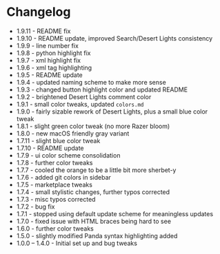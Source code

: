 # Changelog

* 1.9.11 - README fix
* 1.9.10 - README update, improved Search/Desert Lights consistency
* 1.9.9 - line number fix
* 1.9.8 - python highlight fix
* 1.9.7 - xml highlight fix
* 1.9.6 - xml tag highlighting
* 1.9.5 - README update
* 1.9.4 - updated naming scheme to make more sense
* 1.9.3 - changed button highlight color and updated README
* 1.9.2 - brightened Desert Lights comment color
* 1.9.1 - small color tweaks, updated `colors.md`
* 1.9.0 - fairly sizable rework of Desert Lights, plus a small blue color tweak
* 1.8.1 - slight green color tweak (no more Razer bloom)
* 1.8.0 - new macOS friendly gray variant
* 1.7.11 - slight blue color tweak
* 1.7.10 - README update
* 1.7.9 - ui color scheme consolidation
* 1.7.8 - further color tweaks
* 1.7.7 - cooled the orange to be a little bit more sherbet-y
* 1.7.6 - added git colors in sidebar
* 1.7.5 - marketplace tweaks
* 1.7.4 - small stylistic changes, further typos corrected
* 1.7.3 - misc typos corrected
* 1.7.2 - bug fix
* 1.7.1 - stopped using default update scheme for meaningless updates
* 1.7.0 - fixed issue with HTML braces being hard to see
* 1.6.0 - further color tweaks
* 1.5.0 - slightly modified Panda syntax highlighting added
* 1.0.0 – 1.4.0 - Initial set up and bug tweaks
